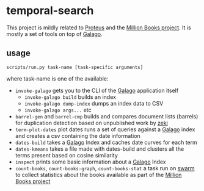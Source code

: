 temporal-search
===============

This project is mildly related to [Proteus][proteus] and the [Million Books project][million-books]. It is mostly a set of tools on top of [Galago][galago].

usage
-----

    scripts/run.py task-name [task-specific arguments]

where task-name is one of the available:

 - `invoke-galago` gets you to the CLI of the [Galago][galago] application itself
   - `invoke-galago build` builds an index
   - `invoke-galago dump-index` dumps an index data to CSV
   - `invoke-galago args...` etc
 - `barrel-gen` and `barrel-cmp` builds and compares document lists (barrels) for duplication detection based on unpublished work by [zeki](http://cs.umass.edu/~zeki)
 - `term-plot-dates` plot dates runs a set of queries against a [Galago][galago] index and creates a csv containing the date information
 - `dates-build` takes a [Galago][galago] Index and caches date curves for each term
 - `dates-kmeans` takes a file made with dates-build and clusters all the terms present based on cosine similarity
 - `inspect` prints some basic information about a [Galago][galago] Index
 - `count-books`, `count-books-graph`, `count-books-stat` a task run on [swarm](http://cs.umass.edu/~swarm) to collect statistics about the books available as part of the [Million Books project][million-books]

[galago]: http://www.lemurproject.org/galago.php
[proteus]: https://github.com/CIIR/Proteus 
[million-books]: http://books.cs.umass.edu

